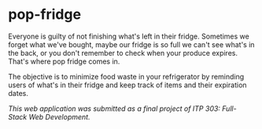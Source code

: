 # pop-fridge

Everyone is guilty of not finishing what's left in their fridge. Sometimes we forget what we've bought, maybe our fridge is so full we can't see what's in the back, or you don't remember to check when your produce expires. That's where pop fridge comes in. 
 
 
The objective is to minimize food waste in your refrigerator by reminding users of what's in their fridge and keep track of items and their expiration dates.
 
 
*This web application was submitted as a final project of ITP 303: Full-Stack Web Development.* 

